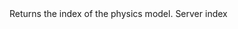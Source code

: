 <function name="CollideIndex" parent="physcollide" type="libraryfunc">
	<description>
		Returns the index of the physics model.
		<added version="0.7"></added>
	</description>
	<realm>Server</realm>
	<args>
		<arg name="collide" type="CPhysCollide "></arg>
	</args>
	<rets>
		<ret name="" type="number">
			index
		</ret>
	</rets>
</function>